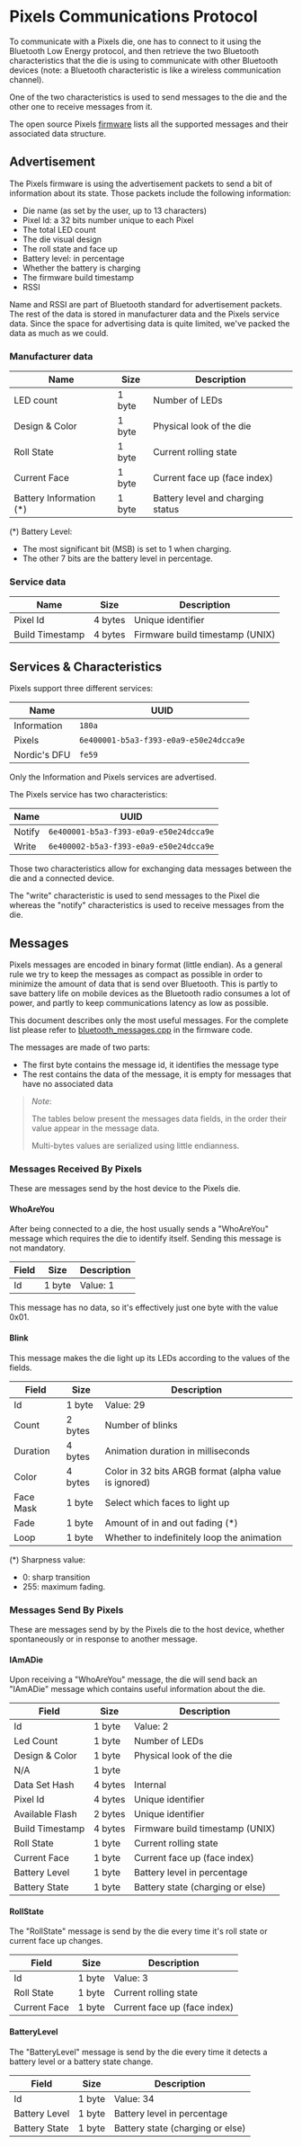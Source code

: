 # Pixels Communications Protocol

To communicate with a Pixels die, one has to connect to it using the Bluetooth
Low Energy protocol, and then retrieve the two Bluetooth characteristics that
the die is using to communicate with other Bluetooth devices (note: a Bluetooth
characteristic is like a wireless communication channel).

One of the two characteristics is used to send messages to the die and the other
one to receive messages from it.

The open source Pixels [firmware](
    https://github.com/GameWithPixels/DiceFirmware/
) lists all the supported messages and their associated data structure.

## Advertisement

The Pixels firmware is using the advertisement packets to send a bit of
information about its state.
Those packets include the following information:

- Die name (as set by the user, up to 13 characters)
- Pixel Id: a 32 bits number unique to each Pixel
- The total LED count
- The die visual design
- The roll state and face up
- Battery level: in percentage
- Whether the battery is charging
- The firmware build timestamp
- RSSI

Name and RSSI are part of Bluetooth standard for advertisement packets.
The rest of the data is stored in manufacturer data and the Pixels service data.
Since the space for advertising data is quite limited, we've packed the data as
much as we could.

### Manufacturer data

| Name                    | Size    | Description                       |
| ----------------------- | ------- | --------------------------------- |
| LED count               | 1 byte  | Number of LEDs                    |
| Design & Color          | 1 byte  | Physical look of the die          |
| Roll State              | 1 byte  | Current rolling state             |
| Current Face            | 1 byte  | Current face up (face index)      |
| Battery Information (*) | 1 byte  | Battery level and charging status |

(*) Battery Level:
* The most significant bit (MSB) is set to 1 when charging.
* The other 7 bits are the battery level in percentage.

### Service data

| Name            | Size    | Description                     |
| --------------- | ------- | ------------------------------- |
| Pixel Id        | 4 bytes | Unique identifier               |
| Build Timestamp | 4 bytes | Firmware build timestamp (UNIX) |

## Services & Characteristics

Pixels support three different services:

| Name         | UUID                                   |
| ------------ | -------------------------------------- |
| Information  | `180a`                                 |
| Pixels       | `6e400001-b5a3-f393-e0a9-e50e24dcca9e` |
| Nordic's DFU | `fe59`                                 |

Only the Information and Pixels services are advertised.

The Pixels service has two characteristics:

| Name   | UUID                                   |
| ------ | -------------------------------------- |
| Notify | `6e400001-b5a3-f393-e0a9-e50e24dcca9e` |
| Write  | `6e400002-b5a3-f393-e0a9-e50e24dcca9e` |

Those two characteristics allow for exchanging data messages between the die
and a connected device.

The "write" characteristic is used to send messages to the Pixel die whereas
the "notify" characteristics is used to receive messages from the die.

## Messages

Pixels messages are encoded in binary format (little endian).
As a general rule we try to keep the messages as compact as possible in order to
minimize the amount of data that is send over Bluetooth.
This is partly to save battery life on mobile devices as the Bluetooth radio
consumes a lot of power, and partly to keep communications latency as low as possible.

This document describes only the most useful messages.
For the complete list please refer to [bluetooth_messages.cpp](
    https://github.com/GameWithPixels/DiceFirmware/blob/main/src/bluetooth/bluetooth_messages.h
) in the firmware code.

The messages are made of two parts:
- The first byte contains the message id, it identifies the message type
- The rest contains the data of the message, it is empty for messages that have
no associated data

> *Note*:
>
> The tables below present the messages data fields, in the order their value appear
> in the message data.
>
> Multi-bytes values are serialized using little endianness.

### Messages Received By Pixels

These are messages send by the host device to the Pixels die.

#### WhoAreYou

After being connected to a die, the host usually sends a "WhoAreYou" message which requires the die to identify itself.
Sending this message is not mandatory.

| Field     | Size    | Description |
| --------- | ------- | ----------- |
| Id        | 1 byte  | Value: 1    |

This message has no data, so it's effectively just one byte with the value 0x01.

#### Blink

This message makes the die light up its LEDs according to the values of the fields.

| Field     | Size    | Description                                           |
| --------- | ------- | ----------------------------------------------------- |
| Id        | 1 byte  | Value: 29                                             |
| Count     | 2 bytes | Number of blinks                                      |
| Duration  | 4 bytes | Animation duration in milliseconds                    |
| Color     | 4 bytes | Color in 32 bits ARGB format (alpha value is ignored) |
| Face Mask | 1 byte  | Select which faces to light up                        |
| Fade      | 1 byte  | Amount of in and out fading (*)                       |
| Loop      | 1 byte  | Whether to indefinitely loop the animation            |

(*) Sharpness value:
- 0: sharp transition
- 255: maximum fading.

### Messages Send By Pixels

These are messages send by by the Pixels die to the host device, whether spontaneously or in response to another message.

#### IAmADie

Upon receiving a "WhoAreYou" message, the die will send back an "IAmADie" message which contains useful information about the die.

| Field           | Size    | Description                      |
| --------------- | ------- | -------------------------------- |
| Id              | 1 byte  | Value: 2                         |
| Led Count       | 1 byte  | Number of LEDs                   |
| Design & Color  | 1 byte  | Physical look of the die         |
| N/A             | 1 byte  |                                  |
| Data Set Hash   | 4 bytes | Internal                         |
| Pixel Id        | 4 bytes | Unique identifier                |
| Available Flash | 2 bytes | Unique identifier                |
| Build Timestamp | 4 bytes | Firmware build timestamp (UNIX)  |
| Roll State      | 1 byte  | Current rolling state            |
| Current Face    | 1 byte  | Current face up (face index)     |
| Battery Level   | 1 byte  | Battery level in percentage      |
| Battery State   | 1 byte  | Battery state (charging or else) |

#### RollState

The "RollState" message is send by the die every time it's roll state or current face up changes.

| Field           | Size    | Description                      |
| --------------- | ------- | -------------------------------- |
| Id              | 1 byte  | Value: 3                         |
| Roll State      | 1 byte  | Current rolling state            |
| Current Face    | 1 byte  | Current face up (face index)     |

#### BatteryLevel

The "BatteryLevel" message is send by the die every time it detects a battery level or a battery state change.

| Field           | Size    | Description                      |
| --------------- | ------- | -------------------------------- |
| Id              | 1 byte  | Value: 34                        |
| Battery Level   | 1 byte  | Battery level in percentage      |
| Battery State   | 1 byte  | Battery state (charging or else) |

